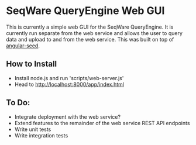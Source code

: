 # SeqWare QueryEngine Web GUI

This is currently a simple web GUI for the SeqWare QueryEngine. It is currently run separate 
from the web service and allows the user to query data and upload to and from the web service.
This was built on top of [angular-seed](https://github.com/angular/angular-seed).

## How to Install

* Install node.js and run 'scripts/web-server.js'
* Head to [http://localhost:8000/app/index.html](http://localhost:8000/app/index.html)

## To Do:

* Integrate deployment with the web service?
* Extend features to the remainder of the web service REST API endpoints
* Write unit tests
* Write integration tests